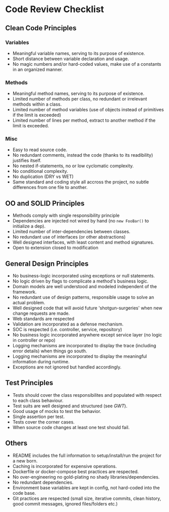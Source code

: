 # Code Review Checklist

## Clean Code Principles

### Variables

- Meaningful variable names, serving to its purpose of existence.
- Short distance between variable declaration and usage.
- No magic numbers and/or hard-coded values, make use of a constants in an organized manner.

### Methods

- Meaningful method names, serving to its purpose of existence.
- Limited number of methods per class, no redundant or irrelevant methods within a class.
- Limited number of method variables (use of objects instead of primitives if the limit is exceeded)
- Limited number of lines per method, extract to another method if the limit is exceeded.

### Misc

- Easy to read source code.
- No redundant comments, instead the code (thanks to its readibility) justifies itself.
- No nested if-statements, no or low cyclomatic complexity.
- No conditional complexity.
- No duplication (DRY vs WET)
- Same standard and coding style all accross the project, no subtle differences from one file to another.

## OO and SOLID Principles

- Methods comply with single responsibility principle
- Dependencies are injected not wired by hand (no `new FooBar()` to initialize a dep).
- Limited number of inter-dependencies between classes.
- No redundant use of interfaces (or other abstractions)
- Well designed interfaces, with least content and method signatures.
- Open to extension closed to modification

## General Design Principles

- No business-logic incorporated using exceptions or null statements.
- No logic driven by flags to complicate a method's business logic.
- Domain models are well understood and modeled independent of the framework.
- No redundant use of design patterns, responsible usage to solve an actual problem.
- Well designed code that will avoid future 'shotgun-surgeries' when new change requests are made.
- Web standards are respected
- Validation are incorporated as a defense mechanism.
- SOC is respected (i.e. controller, service, repository)
- No business logic incorporated anywhere except service layer (no logic in controller or repo)
- Logging mechanisms are incorporated to display the trace (including error details) when things go south.
- Logging mechanisms are incorporated to display the meaningful information during runtime.
- Exceptions are not ignored but handled accordingly.

## Test Principles

- Tests should cover the class responsibilites and populated with respect to each class behaviour.
- Test suits are well designed and structured (see _GWT_).
- Good usage of mocks to test the behavior.
- Single assertion per test.
- Tests cover the corner cases.
- When source code changes at least one test should fail.

## Others

- README includes the full information to setup/install/run the project for a new born.
- Caching is incorporated for expensive operations.
- Dockerfile or docker-compose best practices are respected.
- No over-engineering no gold-plating no shady libraries/dependencies.
- No redundant dependencies.
- Environment base variables are kept in config, not hard-coded into the code base.
- Git practices are respected (small size, iterative commits, clean history, good commit messages, ignored files/folders etc.)
